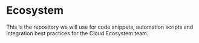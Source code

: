 Ecosystem
=========
This is the repository we will use for code snippets, automation scripts and integration best practices for the Cloud Ecosystem team.
